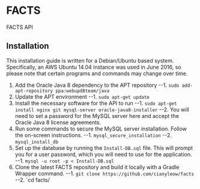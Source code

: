 # FACTS
FACTS API

Installation
------------
This installation guide is written for a Debian/Ubuntu based system. Specifically, an AWS Ubuntu 14.04 instance was used in June 2016, so please note that certain programs and commands may change over time.

1. Add the Oracle Java 8 dependency to the APT repository
--1. `sudo add-apt-repository ppa:webupd8team/java`
2. Update the APT environment
--1. `sudo apt-get update`
3. Install the necessary software for the API to run
--1. `sudo apt-get install nginx git mysql-server oracle-java8-installer`
--2. You will need to set a password for the MySQL server here and accept the Oracle Java 8 license agreements.
4. Run some commands to secure the MySQL server installation. Follow the on-screen instructions.
--1. `mysql_secure_installation`
--2. `mysql_install_db`
5. Set up the database by running the `Install-DB.sql` file. This will prompt you for a user password, which you will need to use for the application.
--1. `mysql -u root -p < Install-DB.sql`
6. Clone the latest FACTS repository and build it locally with a Gradle Wrapper command.
--1. `git clone https://github.com/cianyleow/facts`
--2. `cd facts/
